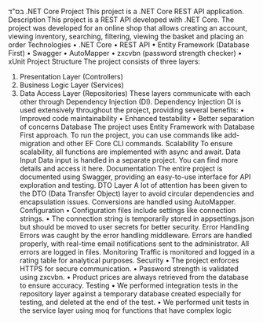בס"ד
.NET Core Project
This project is a .NET Core REST API application.
Description
This project is a REST API developed with .NET Core. The project was developed for an online shop that allows creating an account, viewing inventory, searching, filtering, viewing the basket and placing an order
Technologies
•	.NET Core
•	REST API
•	Entity Framework (Database First)
•	Swagger
•	AutoMapper
•	zxcvbn (password strength checker)
•	xUnit
Project Structure
The project consists of three layers:
1.	Presentation Layer (Controllers)
2.	Business Logic Layer (Services)
3.	Data Access Layer (Repositories)
These layers communicate with each other through Dependency Injection (DI).
Dependency Injection
DI is used extensively throughout the project, providing several benefits:
•	Improved code maintainability
•	Enhanced testability
•	Better separation of concerns
Database
The project uses Entity Framework with Database First approach. To run the project, you can use commands like add-migration and other EF Core CLI commands.
Scalability
To ensure scalability, all functions are implemented with async and await.
Data Input
Data input is handled in a separate project. You can find more details and access it here.
Documentation
The entire project is documented using Swagger, providing an easy-to-use interface for API exploration and testing.
DTO Layer
A lot of attention has been given to the DTO (Data Transfer Object) layer to avoid circular dependencies and encapsulation issues. Conversions are handled using AutoMapper.
Configuration
•	Configuration files include settings like connection strings.
•	The connection string is temporarily stored in appsettings.json but should be moved to user secrets for better security.
Error Handling
Errors was caught by the error handling middleware.
Errors are handled properly, with real-time email notifications sent to the administrator. All errors are logged in files.
Monitoring
Traffic is monitored and logged in a rating table for analytical purposes.
Security
•	The project enforces HTTPS for secure communication.
•	Password strength is validated using zxcvbn.
•	Product prices are always retrieved from the database to ensure accuracy.
Testing
•	We performed integration tests in the repository layer against a temporary database created especially for testing, and deleted at the end of the test.
•	We performed unit tests in the service layer using moq for functions that have complex logic
